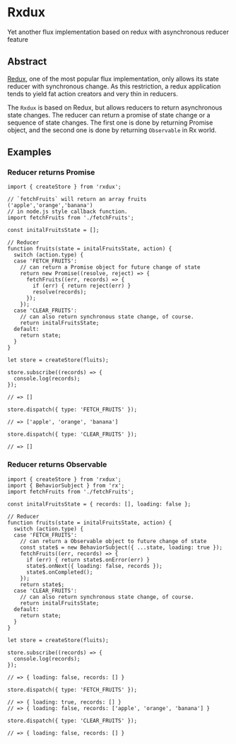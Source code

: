 # Rxdux

Yet another flux implementation based on redux with asynchronous reducer feature

## Abstract

[Redux](http://redux.js.org), one of the most popular flux implementation, only allows its state reducer with synchronous change.
As this restriction, a redux application tends to yield fat action creators and very thin in reducers.

The `Rxdux` is based on Redux, but allows reducers to return asynchronous state changes.
The reducer can return a promise of state change or a sequence of state changes.
The first one is done by returning Promise object, and the second one is done by returning `Observable` in Rx world.

## Examples

### Reducer returns Promise

```es6
import { createStore } from 'rxdux';

// `fetchFruits` will return an array fruits ('apple','orange','banana')
// in node.js style callback function.
import fetchFruits from './fetchFruits';

const initalFruitsState = [];

// Reducer
function fruits(state = initalFruitsState, action) {
  switch (action.type) {
  case 'FETCH_FRUITS':
    // can return a Promise object for future change of state
    return new Promise((resolve, reject) => {
      fetchFruits((err, records) => {
        if (err) { return reject(err) }
        resolve(records);
      });
    });
  case 'CLEAR_FRUITS':
    // can also return synchronous state change, of course.
    return initalFruitsState;
  default:
    return state;
  }
}

let store = createStore(fluits);

store.subscribe((records) => {
  console.log(records);
});

// => []

store.dispatch({ type: 'FETCH_FRUITS' });

// => ['apple', 'orange', 'banana']

store.dispatch({ type: 'CLEAR_FRUITS' });

// => []

```

### Reducer returns Observable

```es6
import { createStore } from 'rxdux';
import { BehaviorSubject } from 'rx';
import fetchFruits from './fetchFruits';

const initalFruitsState = { records: [], loading: false };

// Reducer
function fruits(state = initalFruitsState, action) {
  switch (action.type) {
  case 'FETCH_FRUITS':
    // can return a Observable object to future change of state
    const state$ = new BehaviorSubject({ ...state, loading: true });
    fetchFruits((err, records) => {
      if (err) { return state$.onError(err) }
      state$.onNext({ loading: false, records });
      state$.onCompleted();
    });
    return state$;
  case 'CLEAR_FRUITS':
    // can also return synchronous state change, of course.
    return initalFruitsState;
  default:
    return state;
  }
}

let store = createStore(fluits);

store.subscribe((records) => {
  console.log(records);
});

// => { loading: false, records: [] }

store.dispatch({ type: 'FETCH_FRUITS' });

// => { loading: true, records: [] }
// => { loading: false, records: ['apple', 'orange', 'banana'] }

store.dispatch({ type: 'CLEAR_FRUITS' });

// => { loading: false, records: [] }

```
